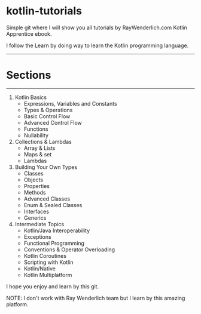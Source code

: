 # kotlin-tutorials

Simple git where I will show you all tutorials by RayWenderlich.com Kotlin Apprentice ebook.

I follow the Learn by doing way to learn the Kotlin programming language.

***

# Sections

***

1. Kotlin Basics
   * Expressions, Variables and Constants
   * Types & Operations
   * Basic Control Flow
   * Advanced Control Flow
   * Functions
   * Nullability
2. Collections & Lambdas
   * Array & Lists
   * Maps & set
   * Lambdas
3. Building Your Own Types
   * Classes
   * Objects
   * Properties
   * Methods
   * Advanced Classes
   * Enum & Sealed Classes
   * Interfaces
   * Generics
4. Intermediate Topics
   * Kotlin/Java Interoperability
   * Exceptions
   * Functional Programming
   * Conventions & Operator Overloading
   * Kotlin Coroutines
   * Scripting with Kotlin
   * Kotlin/Native
   * Kotlin Multiplatform
   
I hope you enjoy and learn by this git.

NOTE: I don't work with Ray Wenderlich team but I learn by this amazing platform.



